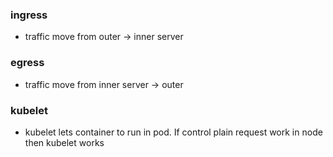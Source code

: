### ingress

-   traffic move from outer -> inner server

### egress

-   traffic move from inner server -> outer

### kubelet

-   kubelet lets container to run in pod. If control plain request work in node then kubelet works
